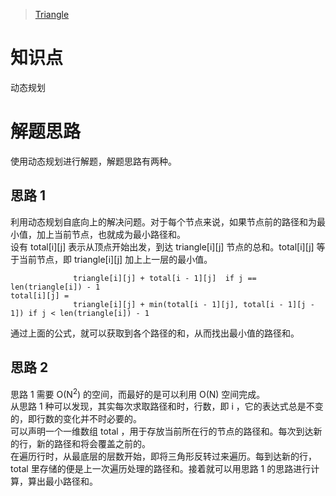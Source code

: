 > [Triangle](https://leetcode.com/problems/triangle/description/)

# 知识点
动态规划

# 解题思路
使用动态规划进行解题，解题思路有两种。

## 思路 1
利用动态规划自底向上的解决问题。对于每个节点来说，如果节点前的路径和为最小值，加上当前节点，也就成为最小路径和。  
设有 total[i][j] 表示从顶点开始出发，到达 triangle[i][j] 节点的总和。total[i][j] 等于当前节点，即 triangle[i][j] 加上上一层的最小值。
```
              triangle[i][j] + total[i - 1][j]  if j == len(triangle[i]) - 1
total[i][j] = 
              triangle[i][j] + min(total[i - 1][j], total[i - 1][j - 1]) if j < len(triangle[i]) - 1 
```
通过上面的公式，就可以获取到各个路径的和，从而找出最小值的路径和。

## 思路 2
思路 1 需要 O(N<sup>2</sup>) 的空间，而最好的是可以利用 O(N) 空间完成。  
从思路 1 种可以发现，其实每次求取路径和时，行数，即 i ，它的表达式总是不变的，即行数的变化并不时必要的。  
可以声明一个一维数组 total ，用于存放当前所在行的节点的路径和。每次到达新的行，新的路径和将会覆盖之前的。  
在遍历行时，从最底层的层数开始，即将三角形反转过来遍历。每到达新的行，total 里存储的便是上一次遍历处理的路径和。接着就可以用思路 1 的思路进行计算，算出最小路径和。